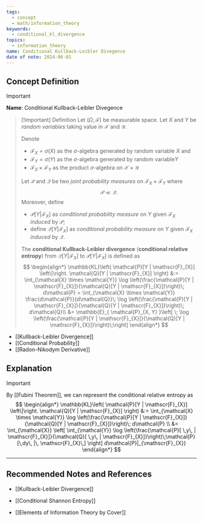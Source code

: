 ```yaml
---
tags:
  - concept
  - math/information_theory
keywords:
  - conditional_kl_divergence
topics:
  - information_theory
name: Conditional Kullback-Leibler Divegence
date of note: 2024-06-01
---
```


## Concept Definition

>[!important]
>**Name**: Conditional Kullback-Leibler Divegence

>[!important] Definition
>Let $(\Omega, \mathscr{F})$ be measurable space. Let $X$ and $Y$ be *random variables* taking value in  $\mathcal{X}$ and $\mathcal{Y}$. 
>
>Denote 
>- $\mathcal{F}_{X} = \sigma(X)$ as the $\sigma$-algebra generated by random variable $X$ and  
>- $\mathcal{F}_{Y} = \sigma(Y)$ as the  $\sigma$-algebra generated by random variable$Y$
>- $\mathscr{F}_{X} \times \mathscr{F}_{Y}$ as the product $\sigma$-algebra on $\mathcal{X} \times \mathcal{Y}$ 
>
>Let $\mathcal{P}$ and $\mathcal{Q}$ be two *joint probability measures* on $\mathscr{F}_{X} \times \mathscr{F}_{Y}$ where 
>$$
>\mathcal{P} \ll \mathcal{Q}.
>$$
>Moreover, define 
>-  $\mathcal{P}[Y | \mathscr{F}_{X}]$ as *conditional probability measure* on $Y$  given $\mathscr{F}_{X}$ *induced* by $\mathcal{P}$;
>- define $\mathcal{Q}[Y | \mathscr{F}_{X}]$ as *conditional probability measure* on $Y$  given $\mathscr{F}_{X}$ *induced* by $\mathcal{Q}$.
>
>The **conditional Kullback-Leibler divergence** (**conditional relative entropy**) from $\mathcal{Q}[Y | \mathscr{F}_{X}]$ to $\mathcal{P}[Y | \mathscr{F}_{X}]$ is defined as
>$$
>\begin{align*}
>\mathbb{KL}\left( \mathcal{P}[Y | \mathscr{F}_{X}] \left\|\right. \mathcal{Q}[Y | \mathscr{F}_{X}] \right) &:= \int_{\mathcal{X} \times \mathcal{Y}} \log \left(\frac{\mathcal{P}[Y | \mathscr{F}_{X}]}{\mathcal{Q}[Y | \mathscr{F}_{X}]}\right)\; d\mathcal{P} = \int_{\mathcal{X} \times \mathcal{Y}} \frac{d\mathcal{P}}{d\mathcal{Q}}\; \log \left(\frac{\mathcal{P}[Y | \mathscr{F}_{X}]}{\mathcal{Q}[Y | \mathscr{F}_{X}]}\right)\; d\mathcal{Q}\\
>&= \mathbb{E}_{ \mathcal{P}_{X, Y} }\left[  \; \log \left(\frac{\mathcal{P}[Y | \mathscr{F}_{X}]}{\mathcal{Q}[Y | \mathscr{F}_{X}]}\right)\;\right] 
\end{align*}
>$$

- [[Kullback-Leibler Divergence]]
- [[Conditional Probability]]
- [[Radon-Nikodym Derivative]]

## Explanation

>[!important]
>By [[Fubini Theorem]], we can represent the conditional relative entropy as 
>$$
>\begin{align*}
>\mathbb{KL}\left( \mathcal{P}[Y | \mathscr{F}_{X}] \left\|\right. \mathcal{Q}[Y | \mathscr{F}_{X}] \right) &:= \int_{\mathcal{X} \times \mathcal{Y}} \log \left(\frac{\mathcal{P}[Y | \mathscr{F}_{X}]}{\mathcal{Q}[Y | \mathscr{F}_{X}]}\right)\; d\mathcal{P} \\
>&=  \int_{\mathcal{X}} \left[    \int_{\mathcal{Y}} \log \left(\frac{\mathcal{P}[ \,y\, | \mathscr{F}_{X}]}{\mathcal{Q}[ \,y\, | \mathscr{F}_{X}]}\right)\;\mathcal{P}[\,dy\, |\, \mathscr{F}_{X}\,] \right] d\mathcal{P}|_{\mathscr{F}_{X}} 
\end{align*}
>$$



-----------
##  Recommended Notes and References

- [[Kullback-Leibler Divergence]]
- [[Conditional Shannon Entropy]]


- [[Elements of Information Theory by Cover]]